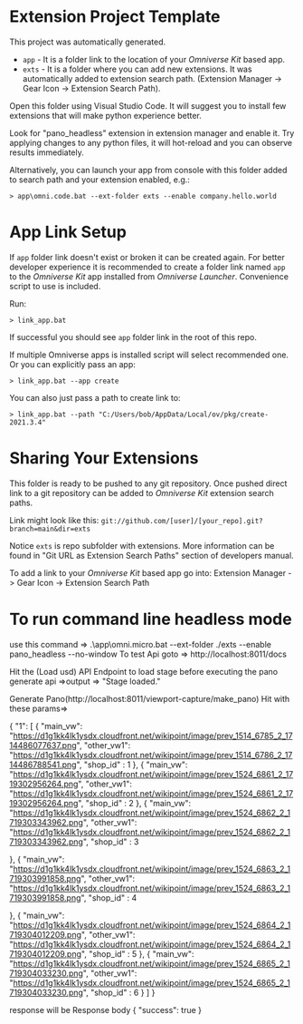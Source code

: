 # Extension Project Template

This project was automatically generated.

- `app` - It is a folder link to the location of your *Omniverse Kit* based app.
- `exts` - It is a folder where you can add new extensions. It was automatically added to extension search path. (Extension Manager -> Gear Icon -> Extension Search Path).

Open this folder using Visual Studio Code. It will suggest you to install few extensions that will make python experience better.

Look for "pano_headless" extension in extension manager and enable it. Try applying changes to any python files, it will hot-reload and you can observe results immediately.

Alternatively, you can launch your app from console with this folder added to search path and your extension enabled, e.g.:

```
> app\omni.code.bat --ext-folder exts --enable company.hello.world
```

# App Link Setup

If `app` folder link doesn't exist or broken it can be created again. For better developer experience it is recommended to create a folder link named `app` to the *Omniverse Kit* app installed from *Omniverse Launcher*. Convenience script to use is included.

Run:

```
> link_app.bat
```

If successful you should see `app` folder link in the root of this repo.

If multiple Omniverse apps is installed script will select recommended one. Or you can explicitly pass an app:

```
> link_app.bat --app create
```

You can also just pass a path to create link to:

```
> link_app.bat --path "C:/Users/bob/AppData/Local/ov/pkg/create-2021.3.4"
```


# Sharing Your Extensions

This folder is ready to be pushed to any git repository. Once pushed direct link to a git repository can be added to *Omniverse Kit* extension search paths.

Link might look like this: `git://github.com/[user]/[your_repo].git?branch=main&dir=exts`

Notice `exts` is repo subfolder with extensions. More information can be found in "Git URL as Extension Search Paths" section of developers manual.

To add a link to your *Omniverse Kit* based app go into: Extension Manager -> Gear Icon -> Extension Search Path




# To run command line headless mode
use this command
=> .\app\omni.micro.bat --ext-folder ./exts --enable pano_headless --no-window
To test Api goto 
=> http://localhost:8011/docs

Hit the (Load usd) API Endpoint to load stage before executing the pano generate api
=>output => "Stage loaded."

Generate Pano(http://localhost:8011/viewport-capture/make_pano)
Hit with these params=> 

{
  "1": [
    {
      "main_vw": "https://d1g1kk4lk1ysdx.cloudfront.net/wikipoint/image/prev_1514_6785_2_1714486077637.png",
      "other_vw1": "https://d1g1kk4lk1ysdx.cloudfront.net/wikipoint/image/prev_1514_6786_2_1714486788541.png",
      "shop_id" : 1
    },
    {
      "main_vw": "https://d1g1kk4lk1ysdx.cloudfront.net/wikipoint/image/prev_1524_6861_2_1719302956264.png",
      "other_vw1": "https://d1g1kk4lk1ysdx.cloudfront.net/wikipoint/image/prev_1524_6861_2_1719302956264.png",
      "shop_id" : 2
    },
    {
      "main_vw": "https://d1g1kk4lk1ysdx.cloudfront.net/wikipoint/image/prev_1524_6862_2_1719303343962.png",
      "other_vw1": "https://d1g1kk4lk1ysdx.cloudfront.net/wikipoint/image/prev_1524_6862_2_1719303343962.png",
      "shop_id" : 3
    
},
    {
      "main_vw": "https://d1g1kk4lk1ysdx.cloudfront.net/wikipoint/image/prev_1524_6863_2_1719303991858.png",
      "other_vw1": "https://d1g1kk4lk1ysdx.cloudfront.net/wikipoint/image/prev_1524_6863_2_1719303991858.png",
      "shop_id" : 4
    
},
    {
      "main_vw": "https://d1g1kk4lk1ysdx.cloudfront.net/wikipoint/image/prev_1524_6864_2_1719304012209.png",
      "other_vw1": "https://d1g1kk4lk1ysdx.cloudfront.net/wikipoint/image/prev_1524_6864_2_1719304012209.png",
      "shop_id" : 5
    },
    {
      "main_vw": "https://d1g1kk4lk1ysdx.cloudfront.net/wikipoint/image/prev_1524_6865_2_1719304033230.png",
      "other_vw1": "https://d1g1kk4lk1ysdx.cloudfront.net/wikipoint/image/prev_1524_6865_2_1719304033230.png",
      "shop_id" : 6
    }
  ]
}



response will be
Response body
{
  "success": true
}